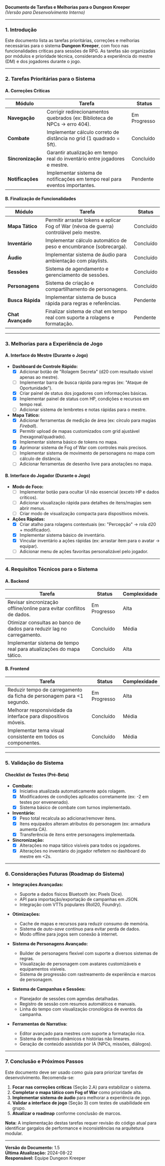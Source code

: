 **Documento de Tarefas e Melhorias para o Dungeon Kreeper**  
*(Versão para Desenvolvimento Interno)*  

---

### **1. Introdução**  
Este documento lista as tarefas prioritárias, correções e melhorias necessárias para o sistema **Dungeon Kreeper**, com foco nas funcionalidades críticas para sessões de RPG. As tarefas são organizadas por módulos e prioridade técnica, considerando a experiência do mestre (DM) e dos jogadores durante o jogo.

---

### **2. Tarefas Prioritárias para o Sistema**  

#### **A. Correções Críticas**  
| **Módulo**       | **Tarefa**                                                                                   | **Status** |  
|-------------------|---------------------------------------------------------------------------------------------|------------|  
| **Navegação**     | Corrigir redirecionamentos quebrados (ex: Biblioteca de NPCs → erro 404).                   | Em Progresso |  
| **Combate**       | Implementar cálculo correto de distância no grid (1 quadrado = 5ft).                        | Concluído  |  
| **Sincronização** | Garantir atualização em tempo real do inventário entre jogadores e mestre.                  | Concluído  |  
| **Notificações**  | Implementar sistema de notificações em tempo real para eventos importantes.                  | Pendente   |  

#### **B. Finalização de Funcionalidades**  
| **Módulo**          | **Tarefa**                                                                                   | **Status** |  
|----------------------|---------------------------------------------------------------------------------------------|------------|  
| **Mapa Tático**      | Permitir arrastar tokens e aplicar Fog of War (névoa de guerra) controlável pelo mestre.     | Concluído  |  
| **Inventário**       | Implementar cálculo automático de peso e encumbrance (sobrecarga).                          | Concluído  |  
| **Áudio**            | Implementar sistema de áudio para ambientação com playlists.                                | Concluído  |  
| **Sessões**          | Sistema de agendamento e gerenciamento de sessões.                                          | Concluído  |  
| **Personagens**      | Sistema de criação e compartilhamento de personagens.                                       | Concluído  |  
| **Busca Rápida**     | Implementar sistema de busca rápida para regras e referências.                              | Pendente   |  
| **Chat Avançado**    | Finalizar sistema de chat em tempo real com suporte a rolagens e formatação.                 | Pendente   |  

---

### **3. Melhorias para a Experiência de Jogo**  

#### **A. Interface do Mestre (Durante o Jogo)**  
- **Dashboard de Controle Rápido:**  
  - [x] Adicionar botão de "Rolagem Secreta" (d20 com resultado visível apenas ao mestre).  
  - [ ] Implementar barra de busca rápida para regras (ex: "Ataque de Oportunidade").  
  - [x] Criar painel de status dos jogadores com informações básicas.  
  - [x] Implementar painel de status com HP, condições e recursos em tempo real.  
  - [ ] Adicionar sistema de lembretes e notas rápidas para o mestre.  

- **Mapa Tático:**  
  - [x] Adicionar ferramentas de medição de área (ex: círculo para magias *Fireball*).  
  - [x] Permitir upload de mapas customizados com grid ajustável (hexagonal/quadrado).  
  - [x] Implementar sistema básico de tokens no mapa.  
  - [x] Aprimorar sistema de Fog of War com controles mais precisos.  
  - [ ] Implementar sistema de movimento de personagens no mapa com cálculo de distância.  
  - [ ] Adicionar ferramentas de desenho livre para anotações no mapa.  

#### **B. Interface do Jogador (Durante o Jogo)**  
- **Modo de Foco:**  
  - [ ] Implementar botão para ocultar UI não essencial (exceto HP e dados críticos).  
  - [ ] Adicionar visualização rápida para detalhes de itens/magias sem abrir menus.  
  - [ ] Criar modo de visualização compacta para dispositivos móveis.  

- **Ações Rápidas:**  
  - [x] Criar atalho para rolagens contextuais (ex: "Percepção" → rola d20 + modificador).  
  - [x] Implementar sistema básico de inventário.  
  - [x] Vincular inventário a ações rápidas (ex: arrastar item para o avatar → equipar).  
  - [ ] Adicionar menu de ações favoritas personalizável pelo jogador.  

---

### **4. Requisitos Técnicos para o Sistema**  

#### **A. Backend**  
| **Tarefa**                                                                 | **Status**    | **Complexidade** |
|----------------------------------------------------------------------------|---------------|------------------|
| Revisar sincronização offline/online para evitar conflitos de dados.        | Em Progresso  | Alta             |
| Otimizar consultas ao banco de dados para reduzir lag no carregamento.     | Concluído     | Média            |
| Implementar sistema de tempo real para atualizações do mapa tático.        | Concluído     | Alta             |

#### **B. Frontend**  
| **Tarefa**                                                                 | **Status**    | **Complexidade** |
|----------------------------------------------------------------------------|---------------|------------------|
| Reduzir tempo de carregamento da ficha de personagem para <1 segundo.      | Em Progresso  | Alta             |
| Melhorar responsividade da interface para dispositivos móveis.             | Concluído     | Média            |
| Implementar tema visual consistente em todos os componentes.               | Concluído     | Média            |

---

### **5. Validação do Sistema**  
#### **Checklist de Testes (Pré-Beta)**  
- **Combate:**  
  - [x] Iniciativa atualizada automaticamente após rolagem.  
  - [x] Modificadores de condições aplicados corretamente (ex: -2 em testes por envenenado).  
  - [x] Sistema básico de combate com turnos implementado.  

- **Inventário:**  
  - [x] Peso total recalcula ao adicionar/remover itens.  
  - [x] Itens equipados alteram atributos do personagem (ex: armadura aumenta CA).  
  - [x] Transferência de itens entre personagens implementada.  

- **Sincronização:**  
  - [x] Alterações no mapa tático visíveis para todos os jogadores.  
  - [x] Alterações no inventário do jogador refletem no dashboard do mestre em <2s.  

---

### **6. Considerações Futuras (Roadmap do Sistema)**  
- **Integrações Avançadas:**  
  - Suporte a dados físicos Bluetooth (ex: Pixels Dice).  
  - API para importação/exportação de campanhas em JSON.  
  - Integração com VTTs populares (Roll20, Foundry).  

- **Otimizações:**  
  - Cache de mapas e recursos para reduzir consumo de memória.  
  - Sistema de *auto-save* contínuo para evitar perda de dados.  
  - Modo offline para jogos sem conexão à internet.  

- **Sistema de Personagens Avançado:**  
  - Builder de personagens flexível com suporte a diversos sistemas de regras.  
  - Visualização de personagem com avatares customizáveis e equipamentos visíveis.  
  - Sistema de progressão com rastreamento de experiência e marcos de personagem.  

- **Sistema de Campanhas e Sessões:**  
  - Planejador de sessões com agendas detalhadas.  
  - Registro de sessão com resumos automáticos e manuais.  
  - Linha do tempo com visualização cronológica de eventos da campanha.  

- **Ferramentas de Narrativa:**  
  - Editor avançado para mestres com suporte a formatação rica.  
  - Sistema de eventos dinâmicos e histórias não lineares.  
  - Geração de conteúdo assistida por IA (NPCs, missões, diálogos).  

---

### **7. Conclusão e Próximos Passos**  
Este documento deve ser usado como guia para priorizar tarefas de desenvolvimento. Recomenda-se:  
1. **Focar nas correções críticas** (Seção 2.A) para estabilizar o sistema.  
2. **Completar o mapa tático com Fog of War** como prioridade alta.  
3. **Implementar sistema de áudio** para melhorar a experiência de jogo.  
4. **Validar a interface de jogo** (Seção 3) com testes de usabilidade em grupo.  
5. **Atualizar o roadmap** conforme conclusão de marcos.  

**Nota:** A implementação destas tarefas requer revisão do código atual para identificar gargalos de performance e inconsistências na arquitetura modular.  

--- 

**Versão do Documento:** 1.5  
**Última Atualização:** 2024-08-22  
**Responsável:** Equipe Dungeon Kreeper
